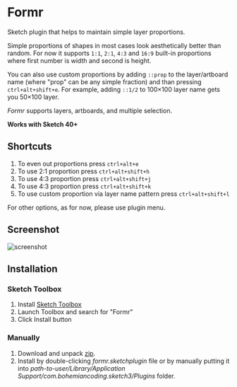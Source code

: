 # Formr

Sketch plugin that helps to maintain simple layer proportions.  

Simple proportions of shapes in most cases look aesthetically better than random.
For now it supports `1:1`, `2:1`, `4:3` and `16:9` built-in proportions where first number is width and second is height.

You can also use custom proportions by adding `::prop` to the layer/artboard name (where "prop" can be any simple fraction) and than pressing `ctrl+alt+shift+e`. For example, adding `::1/2` to 100×100 layer name gets you 50×100 layer.

*Formr* supports layers, artboards, and multiple selection.  

__Works with Sketch 40+__

## Shortcuts  

1. To even out proportions press `ctrl+alt+e`
2. To use 2:1 proportion press `ctrl+alt+shift+h`
3. To use 4:3 proportion press `ctrl+alt+shift+j`
4. To use 4:3 proportion press `ctrl+alt+shift+k`
5. To use custom proportion via layer name pattern press `ctrl+alt+shift+l`

For other options, as for now, please use plugin menu.  

## Screenshot  

![screenshot](https://github.com/lessthanzero/Formr/blob/master/screenshot.png)  

## Installation  

### Sketch Toolbox  

1. Install [Sketch Toolbox](http://sketchtoolbox.com/)
2. Launch Toolbox and search for "Formr"
3. Click Install button

### Manually  

1. Download and unpack [zip](https://github.com/lessthanzero/Formr/blob/master/formr-2.0.zip).  
2. Install by double-clicking _formr.sketchplugin_ file or by manually putting it into _path-to-user/Library/Application Support/com.bohemiancoding.sketch3/Plugins_ folder.
